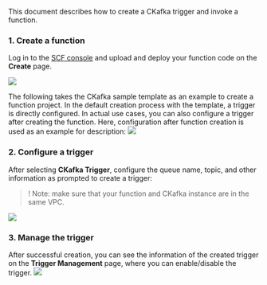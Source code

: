 This document describes how to create a CKafka trigger and invoke a function.

### 1. Create a function
Log in to the [SCF console](https://console.cloud.tencent.com/scf/list-create?rid=1&ns=default) and upload and deploy your function code on the **Create** page.

![](https://main.qcloudimg.com/raw/f3c1461afc4892119b77e288b833b337.png)

The following takes the CKafka sample template as an example to create a function project. In the default creation process with the template, a trigger is directly configured. In actual use cases, you can also configure a trigger after creating the function. Here, configuration after function creation is used as an example for description:
![](https://main.qcloudimg.com/raw/5188f999bd1f628c3ce2ab9491d2d762.png)


### 2. Configure a trigger
After selecting **CKafka Trigger**, configure the queue name, topic, and other information as prompted to create a trigger:
>! Note: make sure that your function and CKafka instance are in the same VPC.

![](https://main.qcloudimg.com/raw/81777ea8d1b32707e2abf24d074f9d7e.png)

### 3. Manage the trigger
After successful creation, you can see the information of the created trigger on the **Trigger Management** page, where you can enable/disable the trigger.
![](https://main.qcloudimg.com/raw/275d59c7cc1ddc644aeab9c032d61b7e.png)

